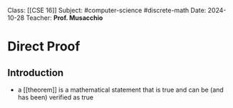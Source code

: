 Class: [[CSE 16]]
Subject: #computer-science #discrete-math 
Date: 2024-10-28
Teacher: **Prof. Musacchio**

# Direct Proof

## Introduction
- a [[theorem]] is a mathematical statement that is true and can be (and has been) verified as true